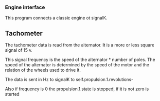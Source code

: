 ### Engine interface

This program connects a classic engine ot signalK.

## Tachometer

The tachometer data is read from the alternator. It is a more or less square signal of 15 v. 

This signal frequency is the speed of the alternator * number of poles. The speed  of the alternator
is determined by the speed of the motor and the relation of the wheels used to drive it.

The data is sent in Hz to signalK to self.propulsion.1.revolutions-

Also if frequency is 0 the propulsion.1.state is stopped, if it is not zero is sterted